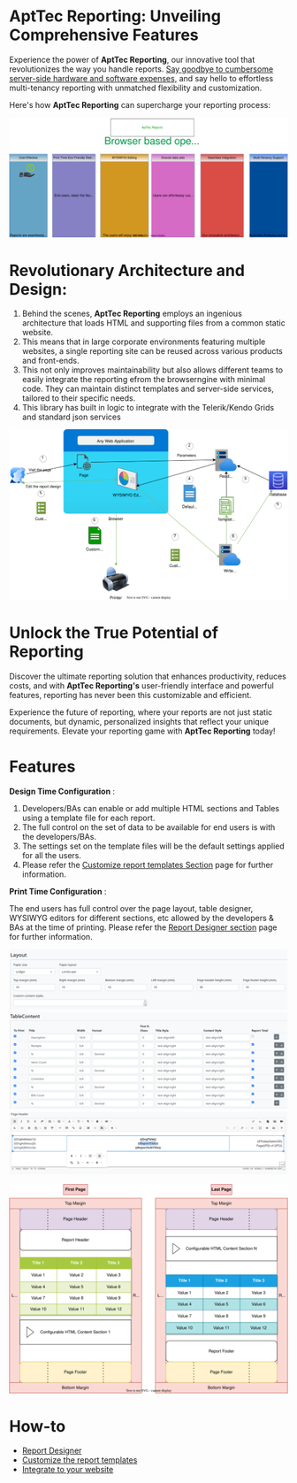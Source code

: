 # AptTec Reporting: Unveiling Comprehensive Features

Experience the power of **AptTec Reporting**, our innovative tool that revolutionizes the way you handle reports. [Say goodbye to cumbersome server-side hardware and software expenses,](ServersideReportingIssues.md) and say hello to effortless multi-tenancy reporting with unmatched flexibility and customization.

Here's how **AptTec Reporting** can supercharge your reporting process:

![Alt text](./diagrams/features.drawio.svg?raw=true&sanitize=true "Features")

# Revolutionary Architecture and Design:

1. Behind the scenes, **AptTec Reporting** employs an ingenious architecture that loads HTML and supporting files from a common static website.
2. This means that in large corporate environments featuring multiple websites, a single reporting site can be reused across various products and front-ends.
3. This not only improves maintainability but also allows different teams to easily integrate the reporting efrom the browserngine with minimal code. They can maintain distinct templates and server-side services, tailored to their specific needs.
4. This library has built in logic to integrate with the Telerik/Kendo Grids and standard json services

![Alt text](./diagrams/ClientReportingFlow.drawio.svg?raw=true&sanitize=true "Solution")

# Unlock the True Potential of Reporting

Discover the ultimate reporting solution that enhances productivity, reduces costs, and with **AptTec Reporting's** user-friendly interface and powerful features, reporting has never been this customizable and efficient.

Experience the future of reporting, where your reports are not just static documents, but dynamic, personalized insights that reflect your unique requirements. Elevate your reporting game with **AptTec Reporting** today!

# Features

**Design Time Configuration** :

1. Developers/BAs can enable or add multiple HTML sections and Tables using a template file for each report.
2. The full control on the set of data to be available for end users is with the developers/BAs.
3. The settings set on the template files will be the default settings applied for all the users.
4. Please refer the [Customize report templates Section](HowToTemplate.md "Customize report templates Section") page for further information.

**Print Time Configuration** :

The end users has full control over the page layout, table designer, WYSIWYG editors for different sections, etc allowed by the developers & BAs at the time of printing. Please refer the [Report Designer section](ReportDesigner.md "Report designer section") page for further information.

![Alt text](./diagrams/LayoutDesigner.drawio.svg?raw=true&sanitize=true "Layout Designer")
![Alt text](./diagrams/TableDesigner.drawio.svg?raw=true&sanitize=true "Table Designer")
![Alt text](./diagrams/HTMLDesigner.drawio.svg?raw=true&sanitize=true "HTML Designer")

![Alt text](./diagrams/PageLayout.drawio.svg?raw=true&sanitize=true "Print time configurations")

# How-to

* [Report Designer](ReportDesigner.md "Report designer section")
* [Customize the report templates](HowToTemplate.md "Customize the report templates")
* [Integrate to your website ](DeveloperGuide.md "How to integrate")
